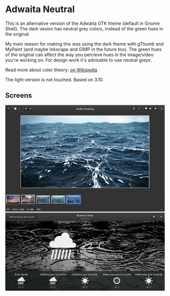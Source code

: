 # Adwaita Neutral

This is an alternative version of the Adwaita GTK theme (default in Gnome
Shell). The dark vesion has neutral grey colors, instead of the green hues in
the original.

My main reason for making this was using the dark theme with gThumb and MyPaint
(and maybe Inkscape and GIMP in the future too). The green hues of the original
can affect the way you percieve hues in the image/video you're working on. For
design work it's advisable to use neutral greys.

Read more about color theory: [on
Wikipedia](http://en.wikipedia.org/wiki/Color_vision#Subjectivity_of_color_perception)

The light version is not touched. Based on 3.10.

## Screens
![gThumb](screens/gThumb.png)
![gThumb](screens/weather.png)


